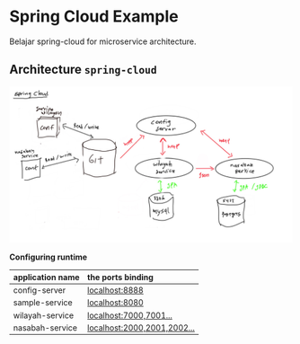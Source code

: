 # Spring Cloud Example

Belajar spring-cloud for microservice architecture.

## Architecture `spring-cloud`

![arch spring-cloud](imgs/spring-cloud-arch.jpg)

**Configuring runtime**

|   application name    | the ports binding                                         |
| :--------             | :-------                                                  |
| config-server         | [localhost:8888](http://localhost:8888)                   |
| sample-service        | [localhost:8080](http://localhost:8080)                   |
| wilayah-service       | [localhost:7000,7001...](http://localhost:1000)           |
| nasabah-service       | [localhost:2000,2001,2002...](http://localhost:2000)      |
